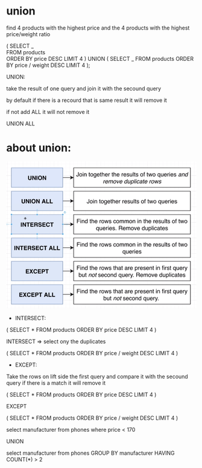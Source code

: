 # union

find 4 products with the highest price and the 4 products with the highest price/weight ratio

(
SELECT _  
FROM products  
ORDER BY price DESC
LIMIT 4
)
UNION
(
SELECT _
FROM products
ORDER BY price / weight DESC
LIMIT 4
);

UNION:

take the result of one query and join it with the secound query

by default if there is a recourd that is same result it will remove it

if not add ALL it will not remove it

UNION ALL

# about union:

![alt text](unions.png "unions")

* INTERSECT:

(
  SELECT * 
  FROM products
  ORDER BY price DESC
  LIMIT 4
)

INTERSECT  => select ony the duplicates

(
SELECT *
FROM products 
ORDER BY price / weight DESC 
  LIMIT 4
)

* EXCEPT: 

Take the rows on lift side the first query and compare it with the secound query if there is a match it will remove it

(
  SELECT * 
  FROM products
  ORDER BY price DESC
  LIMIT 4
)

EXCEPT 

(
SELECT *
FROM products 
ORDER BY price / weight DESC 
  LIMIT 4
)



select manufacturer
from phones 
where price < 170 

UNION

select manufacturer 
from phones 
GROUP BY manufacturer 
HAVING COUNT(*) > 2
